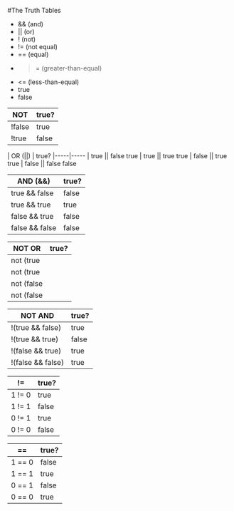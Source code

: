 #The Truth Tables
* && (and)
* || (or)
* ! (not)
* != (not equal)
* == (equal)
* >= (greater-than-equal)
* <= (less-than-equal)
* true
* false

| NOT	| true?
|-----|-----
| !false | true
| !true	| false

| OR (||)	| true?
|-----|-----
| true || false	true
| true || true	true
| false || true	true
| false || false	false

| AND (&&)	| true?
|-----|-----
| true && false	| false
| true && true	| true
| false && true	| false
| false && false	| false

| NOT OR	| true?
|-----|-----
| not (true || false)	| false
| not (true || true)	| false
| not (false || true)	| false
| not (false || false)	| true

| NOT AND	| true?
|-----|-----
| !(true && false)	| true
| !(true && true)	| false
| !(false && true)	| true
| !(false && false)	| true

| !=	| true?
|-----|-----
| 1 != 0	| true
| 1 != 1	| false
| 0 != 1	| true
| 0 != 0	| false

| ==	| true?
|-----|-----
| 1 == 0	| false
| 1 == 1	| true
| 0 == 1	| false
| 0 == 0	| true
